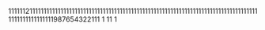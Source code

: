 11111121111111111111111111111111111111111111111111111111111111111111111111111111111111111111111111111111987654322111
1
11
1
